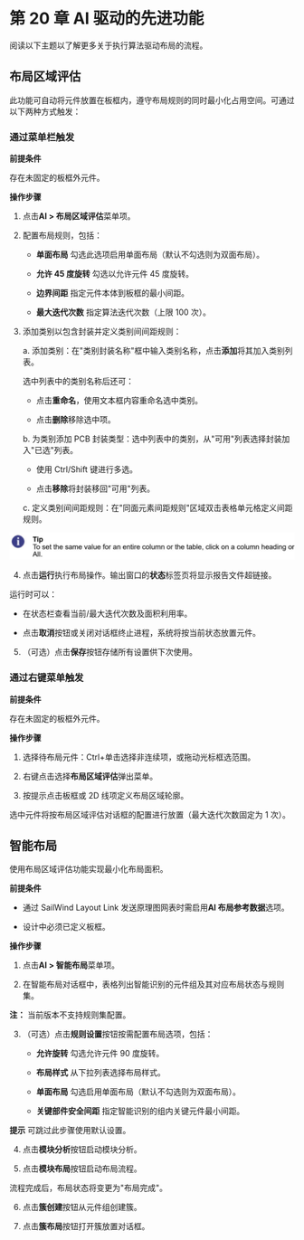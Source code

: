 # 第 20 章 AI 驱动的先进功能

阅读以下主题以了解更多关于执行算法驱动布局的流程。

## 布局区域评估

此功能可自动将元件放置在板框内，遵守布局规则的同时最小化占用空间。可通过以下两种方式触发：

### 通过菜单栏触发

**前提条件**

存在未固定的板框外元件。

**操作步骤**

1. 点击**AI > 布局区域评估**菜单项。

2. 配置布局规则，包括：

   - **单面布局** 勾选此选项启用单面布局（默认不勾选则为双面布局）。

   - **允许 45 度旋转** 勾选以允许元件 45 度旋转。

   - **边界间距** 指定元件本体到板框的最小间距。

   - **最大迭代次数** 指定算法迭代次数（上限 100 次）。

3. 添加类别以包含封装并定义类别间间距规则：

   a. 添加类别：在"类别封装名称"框中输入类别名称，点击**添加**将其加入类别列表。
   
   选中列表中的类别名称后还可：

   - 点击**重命名**，使用文本框内容重命名选中类别。

   - 点击**删除**移除选中项。

   b. 为类别添加 PCB 封装类型：选中列表中的类别，从"可用"列表选择封装加入"已选"列表。

     - 使用 Ctrl/Shift 键进行多选。

     - 点击**移除**将封装移回"可用"列表。

   c. 定义类别间间距规则：在"同面元素间距规则"区域双击表格单元格定义间距规则。

![](/layout/guide/20/_page_2_Picture_2.jpeg)

4. 点击**运行**执行布局操作。输出窗口的**状态**标签页将显示报告文件超链接。

运行时可以：

- 在状态栏查看当前/最大迭代次数及面积利用率。

- 点击**取消**按钮或关闭对话框终止进程，系统将按当前状态放置元件。

5. （可选）点击**保存**按钮存储所有设置供下次使用。

### 通过右键菜单触发

**前提条件**

存在未固定的板框外元件。

**操作步骤**

1. 选择待布局元件：Ctrl+单击选择非连续项，或拖动光标框选范围。

2. 右键点击选择**布局区域评估**弹出菜单。

3. 按提示点击板框或 2D 线项定义布局区域轮廓。

选中元件将按布局区域评估对话框的配置进行放置（最大迭代次数固定为 1 次）。

## 智能布局

使用布局区域评估功能实现最小化布局面积。

**前提条件**

- 通过 SailWind Layout Link 发送原理图网表时需启用**AI 布局参考数据**选项。

- 设计中必须已定义板框。

**操作步骤**

1. 点击**AI > 智能布局**菜单项。

2. 在智能布局对话框中，表格列出智能识别的元件组及其对应布局状态与规则集。


**注：** 当前版本不支持规则集配置。

3. （可选）点击**规则设置**按钮按需配置布局选项，包括：

   - **允许旋转** 勾选允许元件 90 度旋转。

   - **布局样式** 从下拉列表选择布局样式。

   - **单面布局** 勾选启用单面布局（默认不勾选则为双面布局）。

   - **关键部件安全间距** 指定智能识别的组内关键元件最小间距。


**提示** 可跳过此步骤使用默认设置。

4. 点击**模块分析**按钮启动模块分析。

5. 点击**模块布局**按钮启动布局流程。

流程完成后，布局状态将变更为"布局完成"。

6. 点击**簇创建**按钮从元件组创建簇。

7. 点击**簇布局**按钮打开簇放置对话框。